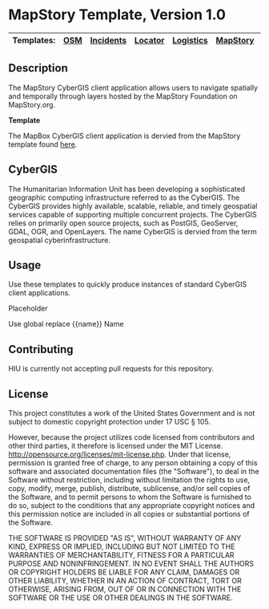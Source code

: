 MapStory Template, Version 1.0
=========================

| Templates: | [OSM](https://github.com/state-hiu/cybergis-client-templates/blob/master/1.0/osm) |  [Incidents](https://github.com/state-hiu/cybergis-client-templates/blob/master/1.0/incidents) |  [Locator](https://github.com/state-hiu/cybergis-client-templates/blob/master/1.0/locator) | [Logistics](https://github.com/state-hiu/cybergis-client-templates/blob/master/1.0/logistics) | [MapStory](https://github.com/state-hiu/cybergis-client-templates/blob/master/1.0/mapstory) | [MapBox](https://github.com/state-hiu/cybergis-client-templates/blob/master/1.0/mapbox) |
| ---- |  ---- | ---- | ---- | ---- | ---- | ---- |
## Description

The MapStory CyberGIS client application allows users to navigate spatially and temporally through layers hosted by the MapStory Foundation on MapStory.org.

**Template**

The MapBox CyberGIS client application is dervied from the MapStory template found [here](https://github.com/state-hiu/cybergis-client-templates/blob/master/1.0/mapstory).


## CyberGIS
The Humanitarian Information Unit has been developing a sophisticated geographic computing infrastructure referred to as the CyberGIS. The CyberGIS provides highly available, scalable, reliable, and timely geospatial services capable of supporting multiple concurrent projects.  The CyberGIS relies on primarily open source projects, such as PostGIS, GeoServer, GDAL, OGR, and OpenLayers.  The name CyberGIS is dervied from the term geospatial cyberinfrastructure.

## Usage

Use these templates to quickly produce instances of standard CyberGIS client applications.

Placeholder

Use global replace {{name}} Name

## Contributing

HIU is currently not accepting pull requests for this repository.

## License
This project constitutes a work of the United States Government and is not subject to domestic copyright protection under 17 USC § 105.

However, because the project utilizes code licensed from contributors and other third parties, it therefore is licensed under the MIT License. http://opensource.org/licenses/mit-license.php. Under that license, permission is granted free of charge, to any person obtaining a copy of this software and associated documentation files (the "Software"), to deal in the Software without restriction, including without limitation the rights to use, copy, modify, merge, publish, distribute, sublicense, and/or sell copies of the Software, and to permit persons to whom the Software is furnished to do so, subject to the conditions that any appropriate copyright notices and this permission notice are included in all copies or substantial portions of the Software.

THE SOFTWARE IS PROVIDED "AS IS", WITHOUT WARRANTY OF ANY KIND, EXPRESS OR IMPLIED, INCLUDING BUT NOT LIMITED TO THE WARRANTIES OF MERCHANTABILITY, FITNESS FOR A PARTICULAR PURPOSE AND NONINFRINGEMENT. IN NO EVENT SHALL THE AUTHORS OR COPYRIGHT HOLDERS BE LIABLE FOR ANY CLAIM, DAMAGES OR OTHER LIABILITY, WHETHER IN AN ACTION OF CONTRACT, TORT OR OTHERWISE, ARISING FROM, OUT OF OR IN CONNECTION WITH THE SOFTWARE OR THE USE OR OTHER DEALINGS IN THE SOFTWARE.
